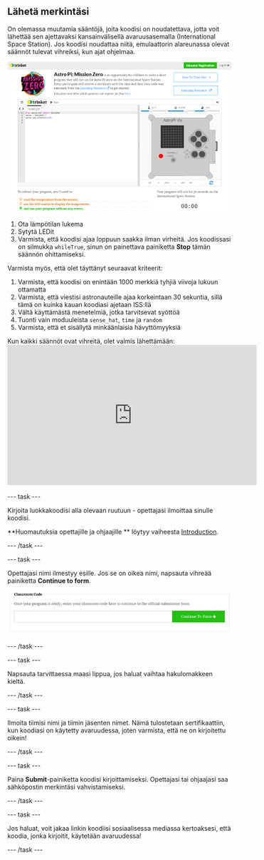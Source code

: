 ## Lähetä merkintäsi

On olemassa muutamia sääntöjä, joita koodisi on noudatettava, jotta voit lähettää sen ajettavaksi kansainvälisellä avaruusasemalla (International Space Station). Jos koodisi noudattaa niitä, emulaattorin alareunassa olevat säännöt tulevat vihreiksi, kun ajat ohjelmaa.

![Validointi](images/validation.png)

1. Ota lämpötilan lukema
2. Sytytä LEDit
3. Varmista, että koodisi ajaa loppuun saakka ilman virheitä. Jos koodissasi on silmukka `whileTrue`, sinun on painettava painiketta **Stop** tämän säännön ohittamiseksi.

Varmista myös, että olet täyttänyt seuraavat kriteerit:

1. Varmista, että koodisi on enintään 1000 merkkiä tyhjiä viivoja lukuun ottamatta
2. Varmista, että viestisi astronauteille ajaa korkeintaan 30 sekuntia, sillä tämä on kuinka kauan koodiasi ajetaan ISS:llä
3. Vältä käyttämästä menetelmiä, jotka tarvitsevat syöttöä
4. Tuonti vain moduuleista `sense_hat`, `time` ja `random`
5. Varmista, että et sisällytä minkäänlaisia hävyttömyyksiä

Kun kaikki säännöt ovat vihreitä, olet valmis lähettämään: <iframe width="560" height="315" src="https://www.youtube.com/embed/5sLlhf3FjdU?rel=0" frameborder="0" allowfullscreen mark="crwd-mark"></iframe> 

\--- task \---

Kirjoita luokkakoodisi alla olevaan ruutuun - opettajasi ilmoittaa sinulle koodisi.

**Huomautuksia opettajille ja ohjaajille ** löytyy vaiheesta [Introduction](https://projects.raspberrypi.org/en/projects/astro-pi-mission-zero/1).

\--- /task \---

\--- task \---

Opettajasi nimi ilmestyy esille. Jos se on oikea nimi, napsauta vihreää painiketta **Continue to form**.

![Jatka lomakkeeseen](images/continue-to-form.png)

\--- /task \---

\--- task \---

Napsauta tarvittaessa maasi lippua, jos haluat vaihtaa hakulomakkeen kieltä.

\--- /task \---

\--- task \---

Ilmoita tiimisi nimi ja tiimin jäsenten nimet. Nämä tulostetaan sertifikaattiin, kun koodiasi on käytetty avaruudessa, joten varmista, että ne on kirjoitettu oikein!

\--- /task \---

\--- task \---

Paina **Submit**-painiketta koodisi kirjoittamiseksi. Opettajasi tai ohjaajasi saa sähköpostin merkintäsi vahvistamiseksi.

\--- /task \---

\--- task \---

Jos haluat, voit jakaa linkin koodiisi sosiaalisessa mediassa kertoaksesi, että koodia, jonka kirjoitit, käytetään avaruudessa!

\--- /task \---